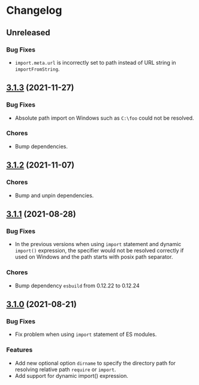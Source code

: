# Changelog

## Unreleased

### Bug Fixes

- `import.meta.url` is incorrectly set to path instead of URL string in `importFromString`.

## [3.1.3](https://github.com/exuanbo/module-from-string/compare/v3.1.2...v3.1.3) (2021-11-27)

### Bug Fixes

- Absolute path import on Windows such as `C:\foo` could not be resolved.

### Chores

- Bump dependencies.

## [3.1.2](https://github.com/exuanbo/module-from-string/compare/v3.1.1...v3.1.2) (2021-11-07)

### Chores

- Bump and unpin dependencies.

## [3.1.1](https://github.com/exuanbo/module-from-string/compare/v3.1.0...v3.1.1) (2021-08-28)

### Bug Fixes

- In the previous versions when using `import` statement and dynamic `import()` expression, the specifier would not be resolved correctly if used on Windows and the path starts with posix path separator.

### Chores

- Bump dependency `esbuild` from 0.12.22 to 0.12.24

## [3.1.0](https://github.com/exuanbo/module-from-string/compare/v3.0.1...v3.1.0) (2021-08-21)

### Bug Fixes

- Fix problem when using `import` statement of ES modules.

### Features

- Add new optional option `dirname` to specify the directory path for resolving relative path `require` or `import`.
- Add support for dynamic import() expression.
